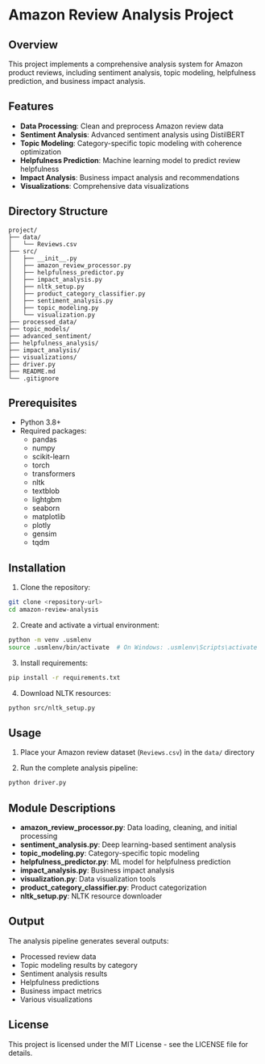 # Amazon Review Analysis Project

## Overview
This project implements a comprehensive analysis system for Amazon product reviews, including sentiment analysis, topic modeling, helpfulness prediction, and business impact analysis.

## Features
- **Data Processing**: Clean and preprocess Amazon review data
- **Sentiment Analysis**: Advanced sentiment analysis using DistilBERT
- **Topic Modeling**: Category-specific topic modeling with coherence optimization
- **Helpfulness Prediction**: Machine learning model to predict review helpfulness
- **Impact Analysis**: Business impact analysis and recommendations
- **Visualizations**: Comprehensive data visualizations

## Directory Structure
```
project/
├── data/
│   └── Reviews.csv
├── src/
│   ├── __init__.py
│   ├── amazon_review_processor.py
│   ├── helpfulness_predictor.py
│   ├── impact_analysis.py
│   ├── nltk_setup.py
│   ├── product_category_classifier.py
│   ├── sentiment_analysis.py
│   ├── topic_modeling.py
│   └── visualization.py
├── processed_data/
├── topic_models/
├── advanced_sentiment/
├── helpfulness_analysis/
├── impact_analysis/
├── visualizations/
├── driver.py
├── README.md
└── .gitignore
```

## Prerequisites
- Python 3.8+
- Required packages:
  - pandas
  - numpy
  - scikit-learn
  - torch
  - transformers
  - nltk
  - textblob
  - lightgbm
  - seaborn
  - matplotlib
  - plotly
  - gensim
  - tqdm

## Installation
1. Clone the repository:
```bash
git clone <repository-url>
cd amazon-review-analysis
```

2. Create and activate a virtual environment:
```bash
python -m venv .usmlenv
source .usmlenv/bin/activate  # On Windows: .usmlenv\Scripts\activate
```

3. Install requirements:
```bash
pip install -r requirements.txt
```

4. Download NLTK resources:
```bash
python src/nltk_setup.py
```

## Usage
1. Place your Amazon review dataset (`Reviews.csv`) in the `data/` directory

2. Run the complete analysis pipeline:
```bash
python driver.py
```

## Module Descriptions
- **amazon_review_processor.py**: Data loading, cleaning, and initial processing
- **sentiment_analysis.py**: Deep learning-based sentiment analysis
- **topic_modeling.py**: Category-specific topic modeling
- **helpfulness_predictor.py**: ML model for helpfulness prediction
- **impact_analysis.py**: Business impact analysis
- **visualization.py**: Data visualization tools
- **product_category_classifier.py**: Product categorization
- **nltk_setup.py**: NLTK resource downloader

## Output
The analysis pipeline generates several outputs:
- Processed review data
- Topic modeling results by category
- Sentiment analysis results
- Helpfulness predictions
- Business impact metrics
- Various visualizations

## License
This project is licensed under the MIT License - see the LICENSE file for details.